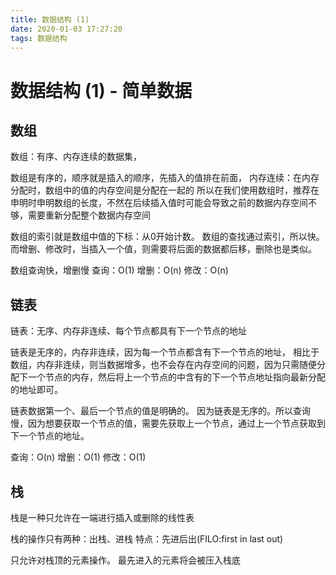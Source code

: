 ```yaml
---
title: 数据结构 (1)
date: 2020-01-03 17:27:20
tags: 数据结构
---
```



# 数据结构 (1) - 简单数据

## 数组
数组：有序、内存连续的数据集，

数组是有序的，顺序就是插入的顺序，先插入的值排在前面，
内存连续：在内存分配时，数组中的值的内存空间是分配在一起的
所以在我们使用数组时，推荐在申明时申明数组的长度，不然在后续插入值时可能会导致之前的数据内存空间不够，需要重新分配整个数据内存空间

数组的索引就是数组中值的下标：从0开始计数。
数组的查找通过索引，所以快。
而增删、修改时，当插入一个值，则需要将后面的数据都后移，删除也是类似。

数组查询快，增删慢
查询：O(1)
增删：O(n)
修改：O(n)

## 链表
链表：无序、内存非连续、每个节点都具有下一个节点的地址

链表是无序的，内存非连续，因为每一个节点都含有下一个节点的地址，
相比于数组，内存非连续，则当数据增多，也不会存在内存空间的问题，因为只需随便分配下一个节点的内存，然后将上一个节点的中含有的下一个节点地址指向最新分配的地址即可。

链表数据第一个、最后一个节点的值是明确的。
因为链表是无序的。所以查询慢，因为想要获取一个节点的值，需要先获取上一个节点，通过上一个节点获取到下一个节点的地址。

查询：O(n)
增删：O(1)
修改：O(1)


## 栈

栈是一种只允许在一端进行插入或删除的线性表

栈的操作只有两种：出栈、进栈
特点：先进后出(FILO:first in last out)

只允许对栈顶的元素操作。
最先进入的元素将会被压入栈底
